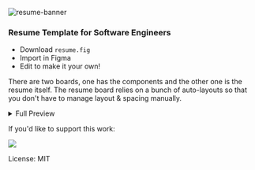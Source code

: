 ![resume-banner](https://github.com/ahmedrizwan/resume/assets/4357275/d3ed13cc-71ba-4173-b8b0-b627227c9112)

### Resume Template for Software Engineers

- Download `resume.fig`
- Import in Figma
- Edit to make it your own!

There are two boards, one has the components and the other one is the resume itself.
The resume board relies on a bunch of auto-layouts so that you don't have to manage layout & spacing manually. 

<details>
<summary>Full Preview</summary>
  
<img src="https://github.com/ahmedrizwan/resume-template/assets/4357275/f691be4b-0181-42c9-98c1-5e0606d2f707" width="700" />

</details>


If you'd like to support this work: 

<a href="https://www.buymeacoffee.com/xsAzLtYRw"><img src="https://img.buymeacoffee.com/button-api/?text=Buy me a coffee&emoji=&slug=xsAzLtYRw&button_colour=FFDD00&font_colour=000000&font_family=Cookie&outline_colour=000000&coffee_colour=ffffff" /></a>

License: MIT

